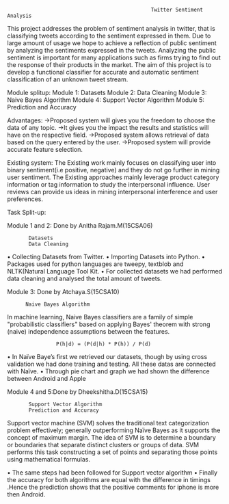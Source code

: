                                                    Twitter Sentiment Analysis
   
This project addresses the problem of sentiment analysis in twitter, that is classifying tweets according to the sentiment expressed in them. Due to large amount of usage we hope to achieve a reflection of public sentiment by analyzing the sentiments expressed in the tweets. Analyzing the public sentiment is important for many applications such as firms trying to find out the response of their products in the market. The aim of this project is to develop a functional classifier for accurate and automatic sentiment classification of an unknown tweet stream.

Module splitup:
Module 1:
           Datasets
Module 2:
           Data Cleaning
Module 3:
           Naive Bayes Algorithm
Module 4:
           Support Vector Algorithm
Module 5:
           Prediction and Accuracy



Advantages:
->Proposed system will gives you the freedom to choose the data of any topic.
->It gives you the impact the results and statistics will have on the respective field.
->Proposed system  allows retrieval of data based on the query entered by the user.
->Proposed system will provide accurate feature selection. 

Existing system:
The Existing work mainly focuses on classifying user into binary sentiment(i.e positive, negative) and they do not go further in mining user sentiment.
The Existing approaches mainly leverage product category information or  tag information to study the interpersonal influence.
User reviews can provide us ideas in mining interpersonal interference and user preferences.


Task Split-up:

Module 1 and 2: Done by Anitha Rajam.M(15CSA06)
           
           Datasets
           Data Cleaning
•	Collecting Datasets from Twitter.
•	Importing Datasets into Python.
•	Packages used for python languages are tweepy, textblob and NLTK(Natural Language Tool Kit.
•	For collected datasets we had performed data cleaning and analysed the total amount of tweets.

           
Module 3: Done by Atchaya.S(15CSA10)
          
          Naive Bayes Algorithm
In machine learning, Naive Bayes classifiers are a family of simple "probabilistic classifiers" based on applying Bayes' theorem with strong (naive) independence assumptions between the features.
                  
                    P(h|d) = (P(d|h) * P(h)) / P(d) 

•	In Naïve Baye’s first we retrieved our datasets,  though by using cross validation we had done training and testing. All these datas are connected with Naïve.
•	Through pie chart and graph we had shown the difference between Android and Apple

   
Module 4 and 5:Done by Dheekshitha.D(15CSA15)

           Support Vector Algorithm
           Prediction and Accuracy
Support vector machine (SVM) solves the traditional text categorization problem effectively; generally outperforming Naïve Bayes as it supports the concept of maximum margin. 
The idea of SVM is to determine a boundary or boundaries that separate distinct clusters or groups of data. SVM performs this task constructing a set of points and separating those points using mathematical formulas.

•	The same steps had been followed for Support vector algorithm
•	Finally the accuracy for both algorithms are equal with the difference in timings .Hence the prediction shows that the positive comments for iphone is more then Android.



     




